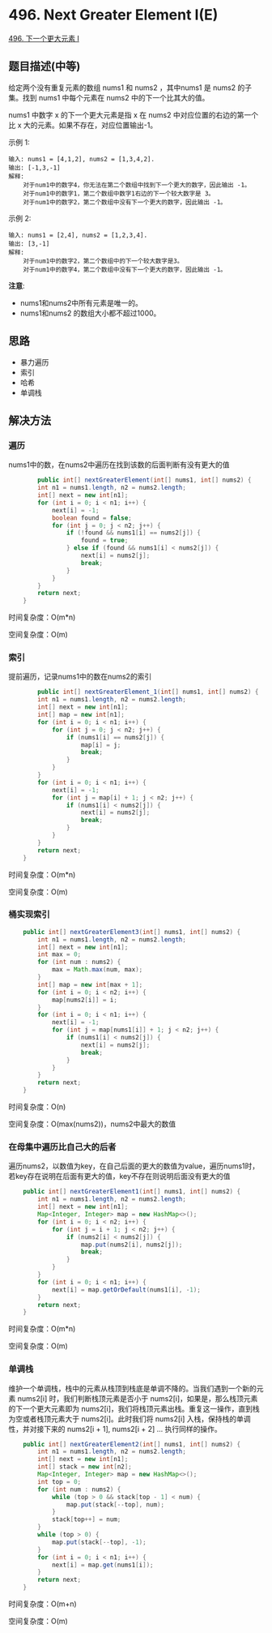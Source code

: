 
# 496. Next Greater Element I(E)

[496. 下一个更大元素 I](https://leetcode-cn.com/problems/next-greater-element-i/)

## 题目描述(中等)

给定两个没有重复元素的数组 nums1 和 nums2 ，其中nums1 是 nums2 的子集。找到 nums1 中每个元素在 nums2 中的下一个比其大的值。

nums1 中数字 x 的下一个更大元素是指 x 在 nums2 中对应位置的右边的第一个比 x 大的元素。如果不存在，对应位置输出-1。

示例 1:
```
输入: nums1 = [4,1,2], nums2 = [1,3,4,2].
输出: [-1,3,-1]
解释:
    对于num1中的数字4，你无法在第二个数组中找到下一个更大的数字，因此输出 -1。
    对于num1中的数字1，第二个数组中数字1右边的下一个较大数字是 3。
    对于num1中的数字2，第二个数组中没有下一个更大的数字，因此输出 -1。
```

示例 2:
```
输入: nums1 = [2,4], nums2 = [1,2,3,4].
输出: [3,-1]
解释:
    对于num1中的数字2，第二个数组中的下一个较大数字是3。
    对于num1中的数字4，第二个数组中没有下一个更大的数字，因此输出 -1。
```

**注意**:
- nums1和nums2中所有元素是唯一的。
- nums1和nums2 的数组大小都不超过1000。

## 思路

- 暴力遍历
- 索引
- 哈希
- 单调栈

## 解决方法

### 遍历

nums1中的数，在nums2中遍历在找到该数的后面判断有没有更大的值

```java
        public int[] nextGreaterElement(int[] nums1, int[] nums2) {
        int n1 = nums1.length, n2 = nums2.length;
        int[] next = new int[n1];
        for (int i = 0; i < n1; i++) {
            next[i] = -1;
            boolean found = false;
            for (int j = 0; j < n2; j++) {
                if (!found && nums1[i] == nums2[j]) {
                    found = true;
                } else if (found && nums1[i] < nums2[j]) {
                    next[i] = nums2[j];
                    break;
                }
            }
        }
        return next;
    }
```

时间复杂度：O(m*n)

空间复杂度：O(m)

### 索引

提前遍历，记录nums1中的数在nums2的索引

```java
        public int[] nextGreaterElement_1(int[] nums1, int[] nums2) {
        int n1 = nums1.length, n2 = nums2.length;
        int[] next = new int[n1];
        int[] map = new int[n1];
        for (int i = 0; i < n1; i++) {
            for (int j = 0; j < n2; j++) {
                if (nums1[i] == nums2[j]) {
                    map[i] = j;
                    break;
                }
            }
        }
        for (int i = 0; i < n1; i++) {
            next[i] = -1;
            for (int j = map[i] + 1; j < n2; j++) {
                if (nums1[i] < nums2[j]) {
                    next[i] = nums2[j];
                    break;
                }
            }
        }
        return next;
    }
```
时间复杂度：O(m*n)

空间复杂度：O(m)

### 桶实现索引

```java
    public int[] nextGreaterElement3(int[] nums1, int[] nums2) {
        int n1 = nums1.length, n2 = nums2.length;
        int[] next = new int[n1];
        int max = 0;
        for (int num : nums2) {
            max = Math.max(num, max);
        }
        int[] map = new int[max + 1];
        for (int i = 0; i < n2; i++) {
            map[nums2[i]] = i;
        }
        for (int i = 0; i < n1; i++) {
            next[i] = -1;
            for (int j = map[nums1[i]] + 1; j < n2; j++) {
                if (nums1[i] < nums2[j]) {
                    next[i] = nums2[j];
                    break;
                }
            }
        }
        return next;
    }
```
时间复杂度：O(n)

空间复杂度：O(max(nums2))，nums2中最大的数值

### 在母集中遍历比自己大的后者

遍历nums2，以数值为key，在自己后面的更大的数值为value，遍历nums1时，若key存在说明在后面有更大的值，key不存在则说明后面没有更大的值

```java
    public int[] nextGreaterElement1(int[] nums1, int[] nums2) {
        int n1 = nums1.length, n2 = nums2.length;
        int[] next = new int[n1];
        Map<Integer, Integer> map = new HashMap<>();
        for (int i = 0; i < n2; i++) {
            for (int j = i + 1; j < n2; j++) {
                if (nums2[i] < nums2[j]) {
                    map.put(nums2[i], nums2[j]);
                    break;
                }
            }
        }
        for (int i = 0; i < n1; i++) {
            next[i] = map.getOrDefault(nums1[i], -1);
        }
        return next;
    }
```

时间复杂度：O(m*n)

空间复杂度：O(m)

### 单调栈

维护一个单调栈，栈中的元素从栈顶到栈底是单调不降的。当我们遇到一个新的元素 nums2[i] 时，我们判断栈顶元素是否小于 nums2[i]，如果是，那么栈顶元素的下一个更大元素即为 nums2[i]，我们将栈顶元素出栈。重复这一操作，直到栈为空或者栈顶元素大于 nums2[i]。此时我们将 nums2[i] 入栈，保持栈的单调性，并对接下来的 nums2[i + 1], nums2[i + 2] ... 执行同样的操作。



```java
    public int[] nextGreaterElement2(int[] nums1, int[] nums2) {
        int n1 = nums1.length, n2 = nums2.length;
        int[] next = new int[n1];
        int[] stack = new int[n2];
        Map<Integer, Integer> map = new HashMap<>();
        int top = 0;
        for (int num : nums2) {
            while (top > 0 && stack[top - 1] < num) {
                map.put(stack[--top], num);
            }
            stack[top++] = num;
        }
        while (top > 0) {
            map.put(stack[--top], -1);
        }
        for (int i = 0; i < n1; i++) {
            next[i] = map.get(nums1[i]);
        }
        return next;
    }

```

时间复杂度：O(m+n)

空间复杂度：O(m)